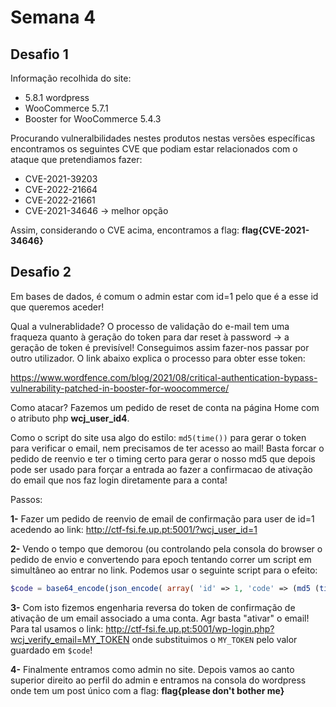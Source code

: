 # Semana 4

## Desafio 1

Informação recolhida do site:

- 5.8.1 wordpress
- WooCommerce 5.7.1
- Booster for WooCommerce 5.4.3

Procurando vulneralbilidades nestes produtos nestas versões específicas encontramos os seguintes CVE que podiam estar relacionados com o ataque que pretendiamos fazer:

- CVE-2021-39203
- CVE-2022-21664
- CVE-2022-21661
- CVE-2021-34646 &rarr; melhor opção

Assim, considerando o CVE acima, encontramos a flag: **flag{CVE-2021-34646}**

## Desafio 2

Em bases de dados, é comum o admin estar com id=1 pelo que é a esse id que queremos aceder!

Qual a vulnerablidade? O processo de validação do e-mail tem uma fraqueza quanto à geração do token para dar reset à password &rarr; a geração de token é previsível!
Conseguimos assim fazer-nos passar por outro utilizador. O link abaixo explica o processo para obter esse token:

<https://www.wordfence.com/blog/2021/08/critical-authentication-bypass-vulnerability-patched-in-booster-for-woocommerce/>

Como atacar? Fazemos um pedido de reset de conta na página Home com o atributo php **wcj_user_id4**.

Como o script do site usa algo do estilo: ```md5(time())``` para gerar o token para verificar o email, nem precisamos de ter acesso ao mail! Basta forcar o pedido de reenvio e ter o timing certo para gerar o nosso md5 que depois pode ser usado para forçar a entrada ao fazer a confirmacao de ativação do email que nos faz login diretamente para a conta!

Passos:

**1-** Fazer um pedido de reenvio de email de confirmação para user de id=1 acedendo ao link: <http://ctf-fsi.fe.up.pt:5001/?wcj_user_id=1>

**2-** Vendo o tempo que demorou (ou controlando pela consola do browser o pedido de envio e convertendo para epoch tentando correr um script em simultâneo ao entrar no link. Podemos usar o seguinte script para o efeito:

```php
$code = base64_encode(json_encode( array( 'id' => 1, 'code' => (md5 (time())) )));
```

**3-** Com isto fizemos engenharia reversa do token de confirmação de ativação de um email associado a uma conta. Agr basta "ativar" o email! Para tal usamos o link: <http://ctf-fsi.fe.up.pt:5001/wp-login.php?wcj_verify_email=MY_TOKEN> onde substituimos o ```MY_TOKEN``` pelo valor guardado em ```$code```!

**4-** Finalmente entramos como admin no site. Depois vamos ao canto superior direito ao perfil do admin e entramos na consola do wordpress onde tem um post único com a flag: **flag{please don't bother me}**
